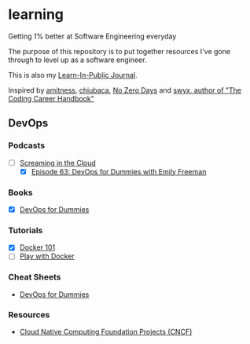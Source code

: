 # learning

Getting 1% better at Software Engineering everyday

The purpose of this repository is to put together resources I've gone through to level up as a software engineer.

This is also my [Learn-In-Public Journal](https://github.com/Jestfer/learning/tree/master/journal).

Inspired by [amitness](https://github.com/amitness/learning), [chiubaca](https://github.com/chiubaca/learning), [No Zero Days](https://medium.com/@fayadh56/the-concept-of-no-more-zero-days-and-why-motivation-is-fleeting-9c1c307f8948) and [swyx, author of "The Coding Career Handbook"](https://www.swyx.io/)

## DevOps

### Podcasts

- [ ] [Screaming in the Cloud](https://www.lastweekinaws.com/podcast/screaming-in-the-cloud/)
  - [x] [Episode 63: DevOps for Dummies with Emily Freeman](https://www.lastweekinaws.com/podcast/screaming-in-the-cloud/episode-63-devops-for-dummies-with-emily-freeman/)

### Books

- [x] [DevOps for Dummies](https://www.goodreads.com/book/show/41544326-devops-for-dummies)

### Tutorials

- [x] [Docker 101](https://www.docker.com/101-tutorial)
- [ ] [Play with Docker](https://training.play-with-docker.com/beginner-linux/)

### Cheat Sheets

- [DevOps for Dummies](https://www.dummies.com/business/operations-management/devops-for-dummies-cheat-sheet/)

### Resources

- [Cloud Native Computing Foundation Projects (CNCF)](https://www.cncf.io/projects/)
